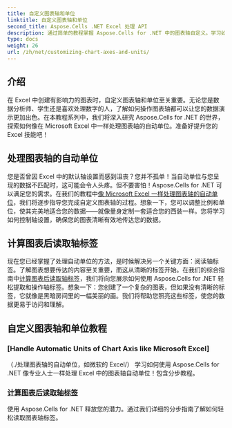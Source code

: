 ```yaml
---
title: 自定义图表轴和单位
linktitle: 自定义图表轴和单位
second_title: Aspose.Cells .NET Excel 处理 API
description: 通过简单的教程掌握 Aspose.Cells for .NET 中的图表轴自定义。学习如何像 Excel 专家一样处理自动单位和读取轴标签。
type: docs
weight: 26
url: /zh/net/customizing-chart-axes-and-units/
---
```

## 介绍

在 Excel 中创建有影响力的图表时，自定义图表轴和单位至关重要。无论您是数据分析师、学生还是喜欢处理数字的人，了解如何操作图表轴都可以让您的数据演示更加出色。在本教程系列中，我们将深入研究 Aspose.Cells for .NET 的世界，探索如何像在 Microsoft Excel 中一样处理图表轴的自动单位。准备好提升您的 Excel 技能吧！

## 处理图表轴的自动单位

您是否曾因 Excel 中的默认轴设置而感到沮丧？您并不孤单！当自动单位与您呈现的数据不匹配时，这可能会令人头疼。但不要害怕！Aspose.Cells for .NET 可以满足您的需求。在我们的教程中[像 Microsoft Excel 一样处理图表轴的自动单位](./handle-automatic-units-of-chart-axis-like-microsoft-excel/)，我们将逐步指导您完成自定义图表轴的过程。想象一下，您可以调整比例和单位，使其完美地适合您的数据——就像量身定制一套适合您的西装一样。您将学习如何控制轴设置，确保您的图表清晰有效地传达您的数据。

## 计算图表后读取轴标签

现在您已经掌握了处理自动单位的方法，是时候解决另一个关键方面：阅读轴标签。了解图表想要传达的内容至关重要，而这从清晰的标签开始。在我们的综合指南中[计算图表后读取轴标签](./read-axis-labels-after-calculating-chart/)，我们将向您展示如何使用 Aspose.Cells for .NET 轻松提取和操作轴标签。想象一下：您创建了一个复杂的图表，但如果没有清晰的标签，它就像是黑暗房间里的一幅美丽的画。我们将帮助您照亮这些标签，使您的数据更易于访问和理解。

## 自定义图表轴和单位教程
### [Handle Automatic Units of Chart Axis like Microsoft Excel]
（./处理图表轴的自动单位，如微软的 Excel/）
学习如何使用 Aspose.Cells for .NET 像专业人士一样处理 Excel 中的图表轴自动单位！包含分步教程。
### [计算图表后读取轴标签](./read-axis-labels-after-calculating-chart/)
使用 Aspose.Cells for .NET 释放您的潜力。通过我们详细的分步指南了解如何轻松读取图表轴标签。